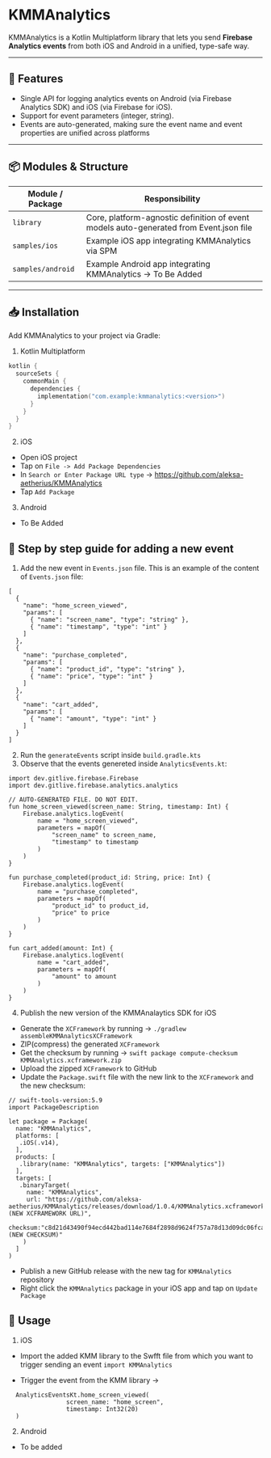 # KMMAnalytics

KMMAnalytics is a Kotlin Multiplatform library that lets you send **Firebase Analytics events** from both iOS and Android in a unified, type-safe way.  

---

## 🚀 Features

- Single API for logging analytics events on Android (via Firebase Analytics SDK) and iOS (via Firebase for iOS).  
- Support for event parameters (integer, string).   
- Events are auto-generated, making sure the event name and event properties are unified across platforms

---

## 📦 Modules & Structure

| Module / Package | Responsibility |
|------------------|----------------|
| `library` | Core, platform-agnostic definition of event models auto-generated from Event.json file|
| `samples/ios` | Example iOS app integrating KMMAnalytics via SPM |
| `samples/android` | Example Android app integrating KMMAnalytics -> To Be Added |

---

## 📥 Installation

Add KMMAnalytics to your project via Gradle:

1. Kotlin Multiplatform

```kotlin
kotlin {
  sourceSets {
    commonMain {
      dependencies {
        implementation("com.example:kmmanalytics:<version>")
      }
    }
  }
}
```

2. iOS

- Open iOS project
- Tap on `File -> Add Package Dependencies` 
- In `Search or Enter Package URL type` -> https://github.com/aleksa-aetherius/KMMAnalytics
- Tap `Add Package`

3. Android

- To Be Added

## 📖 Step by step guide for adding a new event

1. Add the new event in `Events.json` file. This is an example of the content of `Events.json` file:
```
[
  {
    "name": "home_screen_viewed",
    "params": [
      { "name": "screen_name", "type": "string" },
      { "name": "timestamp", "type": "int" }
    ]
  },
  {
    "name": "purchase_completed",
    "params": [
      { "name": "product_id", "type": "string" },
      { "name": "price", "type": "int" }
    ]
  },
  {
    "name": "cart_added",
    "params": [
      { "name": "amount", "type": "int" }
    ]
  }
]
```
2. Run the `generateEvents` script inside `build.gradle.kts`
3. Observe that the events genereted inside `AnalyticsEvents.kt`:
```
import dev.gitlive.firebase.Firebase
import dev.gitlive.firebase.analytics.analytics

// AUTO-GENERATED FILE. DO NOT EDIT.
fun home_screen_viewed(screen_name: String, timestamp: Int) {
    Firebase.analytics.logEvent(
        name = "home_screen_viewed",
        parameters = mapOf(
            "screen_name" to screen_name,
            "timestamp" to timestamp
        )
    )
}

fun purchase_completed(product_id: String, price: Int) {
    Firebase.analytics.logEvent(
        name = "purchase_completed",
        parameters = mapOf(
            "product_id" to product_id,
            "price" to price
        )
    )
}

fun cart_added(amount: Int) {
    Firebase.analytics.logEvent(
        name = "cart_added",
        parameters = mapOf(
            "amount" to amount
        )
    )
}
```

4. Publish the new version of the KMMAnalaytics SDK for iOS
- Generate the `XCFramework` by running -> `./gradlew assembleKMMAnalyticsXCFramework`
- ZIP(compress) the generated `XCFramework`
- Get the checksum by running -> `swift package compute-checksum KMMAnalytics.xcframework.zip`
- Upload the zipped `XCFramework` to GitHub
- Update the `Package.swift` file with the new link to the `XCFramework` and the new checksum:
```
// swift-tools-version:5.9
import PackageDescription

let package = Package(
  name: "KMMAnalytics",
  platforms: [
   .iOS(.v14),
  ],
  products: [
   .library(name: "KMMAnalytics", targets: ["KMMAnalytics"])
  ],
  targets: [
   .binaryTarget(
     name: "KMMAnalytics",
     url: "https://github.com/aleksa-aetherius/KMMAnalytics/releases/download/1.0.4/KMMAnalytics.xcframework.zip (NEW XCFRAMEWORK URL)",
     checksum:"c8d21d43490f94ecd442bad114e7684f2898d9624f757a78d13d09dc06fca885 (NEW CHECKSUM)"
    )
  ]
)
```
- Publish a new GitHub release with the new tag for `KMMAnalytics` repository
- Right click the `KMMAnalytics` package in your iOS app and tap on `Update Package`

## 📱 Usage

1. iOS

- Import the added KMM library to the Swfft file from which you want to trigger sending an event
`import KMMAnalytics`

- Trigger the event from the KMM library ->
```
  AnalyticsEventsKt.home_screen_viewed(
                screen_name: "home_screen",
                timestamp: Int32(20)
  )
```
2. Android
- To be added


